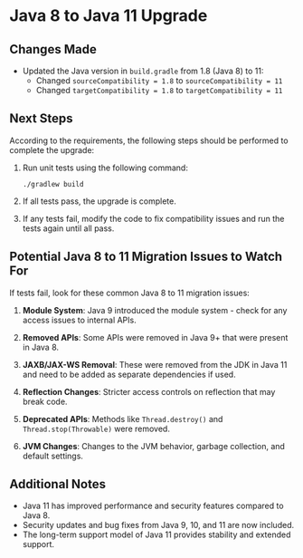 # Java 8 to Java 11 Upgrade

## Changes Made
- Updated the Java version in `build.gradle` from 1.8 (Java 8) to 11:
  - Changed `sourceCompatibility = 1.8` to `sourceCompatibility = 11`
  - Changed `targetCompatibility = 1.8` to `targetCompatibility = 11`

## Next Steps
According to the requirements, the following steps should be performed to complete the upgrade:

1. Run unit tests using the following command:
   ```
   ./gradlew build
   ```

2. If all tests pass, the upgrade is complete.

3. If any tests fail, modify the code to fix compatibility issues and run the tests again until all pass.

## Potential Java 8 to 11 Migration Issues to Watch For
If tests fail, look for these common Java 8 to 11 migration issues:

1. **Module System**: Java 9 introduced the module system - check for any access issues to internal APIs.

2. **Removed APIs**: Some APIs were removed in Java 9+ that were present in Java 8.

3. **JAXB/JAX-WS Removal**: These were removed from the JDK in Java 11 and need to be added as separate dependencies if used.

4. **Reflection Changes**: Stricter access controls on reflection that may break code.

5. **Deprecated APIs**: Methods like `Thread.destroy()` and `Thread.stop(Throwable)` were removed.

6. **JVM Changes**: Changes to the JVM behavior, garbage collection, and default settings.

## Additional Notes
- Java 11 has improved performance and security features compared to Java 8.
- Security updates and bug fixes from Java 9, 10, and 11 are now included.
- The long-term support model of Java 11 provides stability and extended support.